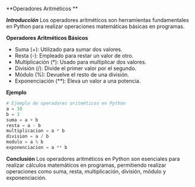 **Operadores Aritméticos **

***Introducción***
Los operadores aritméticos son herramientas fundamentales en Python para realizar operaciones matemáticas básicas en programas.

**Operadores Aritméticos Básicos**
- Suma (+): Utilizado para sumar dos valores.
- Resta (-): Empleado para restar un valor de otro.
- Multiplicación (\*): Usado para multiplicar dos valores.
- División (/): Divide el primer valor por el segundo.
- Módulo (%): Devuelve el resto de una división.
- Exponenciación (\*\*): Eleva un valor a una potencia.

**Ejemplo**

```python
# Ejemplo de operadores aritméticos en Python
a = 10
b = 3
suma = a + b
resta = a - b
multiplicacion = a * b
division = a / b
modulo = a % b
exponenciacion = a ** b
```

**Conclusión**
Los operadores aritméticos en Python son esenciales para realizar cálculos matemáticos en programas, permitiendo realizar operaciones como suma, resta, multiplicación, división, módulo y exponenciación.














